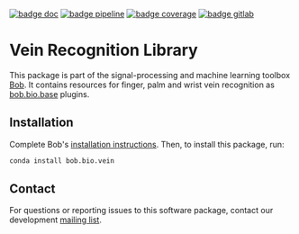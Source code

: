 [![badge doc](https://img.shields.io/badge/docs-latest-orange.svg)](https://www.idiap.ch/software/bob/docs/bob/bob.bio.vein/master/sphinx/index.html)
[![badge pipeline](https://gitlab.idiap.ch/bob/bob.bio.vein/badges/master/pipeline.svg)](https://gitlab.idiap.ch/bob/bob.bio.vein/commits/master)
[![badge coverage](https://gitlab.idiap.ch/bob/bob.bio.vein/badges/master/coverage.svg)](https://www.idiap.ch/software/bob/docs/bob/bob.bio.vein/master/coverage/)
[![badge gitlab](https://img.shields.io/badge/gitlab-project-0000c0.svg)](https://gitlab.idiap.ch/bob/bob.bio.vein)

# Vein Recognition Library

This package is part of the signal-processing and machine learning toolbox
[Bob](https://www.idiap.ch/software/bob). It contains resources for finger,
palm and wrist vein recognition as
[bob.bio.base](https://pypi.python.org/pypi/bob.bio.base) plugins.

## Installation

Complete Bob's [installation instructions](https://www.idiap.ch/software/bob/install). Then, to install this package, run:

``` sh
conda install bob.bio.vein
```

## Contact

For questions or reporting issues to this software package, contact our
development [mailing list](https://www.idiap.ch/software/bob/discuss).
